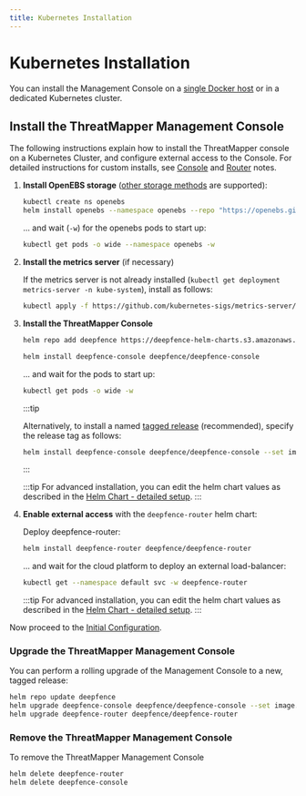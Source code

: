 ```yaml
---
title: Kubernetes Installation
---
```


# Kubernetes Installation

You can install the Management Console on a [single Docker host](docker) or in a dedicated Kubernetes cluster.

## Install the ThreatMapper Management Console

The following instructions explain how to install the ThreatMapper console on a Kubernetes Cluster, and configure external access to the Console.  For detailed instructions for custom installs, see [Console](https://github.com/deepfence/ThreatMapper/tree/master/deployment-scripts/helm-charts/deepfence-console) and [Router](https://github.com/deepfence/ThreatMapper/tree/master/deployment-scripts/helm-charts/deepfence-router) notes.

1. **Install OpenEBS storage** ([other storage methods](https://github.com/deepfence/ThreatMapper/tree/master/deployment-scripts/helm-charts/deepfence-console#install-deepfence-console-helm-chart) are supported):

    ```bash
    kubectl create ns openebs
    helm install openebs --namespace openebs --repo "https://openebs.github.io/charts" openebs --set analytics.enabled=false
    ```
    
    ... and wait (```-w```) for the openebs pods to start up:
    
    ```bash
    kubectl get pods -o wide --namespace openebs -w
    ```

2. **Install the metrics server** (if necessary)

    If the metrics server is not already installed (```kubectl get deployment metrics-server -n kube-system```), install as follows:

    ```bash
    kubectl apply -f https://github.com/kubernetes-sigs/metrics-server/releases/latest/download/components.yaml
    ```

3. **Install the ThreatMapper Console**

    ```bash
    helm repo add deepfence https://deepfence-helm-charts.s3.amazonaws.com/threatmapper

    helm install deepfence-console deepfence/deepfence-console
    ```

    ... and wait for the pods to start up:

    ```bash
    kubectl get pods -o wide -w
    ```

    :::tip

    Alternatively, to install a named [tagged release](https://github.com/deepfence/ThreatMapper/releases) (recommended), specify the release tag as follows:

    ```bash
    helm install deepfence-console deepfence/deepfence-console --set image.tag=2.0.0
    ```
    :::

    :::tip
    For advanced installation, you can edit the helm chart values as described in the [Helm Chart - detailed setup](https://github.com/deepfence/ThreatMapper/tree/master/deployment-scripts/helm-charts/deepfence-console#install-deepfence-console-helm-chart).
    :::

4. **Enable external access** with the ```deepfence-router``` helm chart:

    Deploy deepfence-router:

    ```bash
    helm install deepfence-router deepfence/deepfence-router
    ```

    ... and wait for the cloud platform to deploy an external load-balancer:

    ```bash
    kubectl get --namespace default svc -w deepfence-router
    ```

    :::tip
    For advanced installation, you can edit the helm chart values as described in the [Helm Chart - detailed setup](https://github.com/deepfence/ThreatMapper/tree/master/deployment-scripts/helm-charts/deepfence-router#install-deepfence-router-helm-chart).
    :::

Now proceed to the [Initial Configuration](initial-configuration).

### Upgrade the ThreatMapper Management Console

You can perform a rolling upgrade of the Management Console to a new, tagged release:

   ```bash
   helm repo update deepfence
   helm upgrade deepfence-console deepfence/deepfence-console --set image.tag=2.0.0
   helm upgrade deepfence-router deepfence/deepfence-router
   ```

### Remove the ThreatMapper Management Console

To remove the ThreatMapper Management Console

   ```bash
   helm delete deepfence-router
   helm delete deepfence-console
   ```